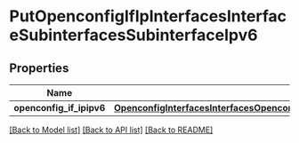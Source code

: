 # PutOpenconfigIfIpInterfacesInterfaceSubinterfacesSubinterfaceIpv6

## Properties
Name | Type | Description | Notes
------------ | ------------- | ------------- | -------------
**openconfig_if_ipipv6** | [**OpenconfigInterfacesInterfacesOpenconfiginterfacesinterfacesSubinterfacesOpenconfigifipipv6**](OpenconfigInterfacesInterfacesOpenconfiginterfacesinterfacesSubinterfacesOpenconfigifipipv6.md) |  | [optional] 

[[Back to Model list]](../README.md#documentation-for-models) [[Back to API list]](../README.md#documentation-for-api-endpoints) [[Back to README]](../README.md)


